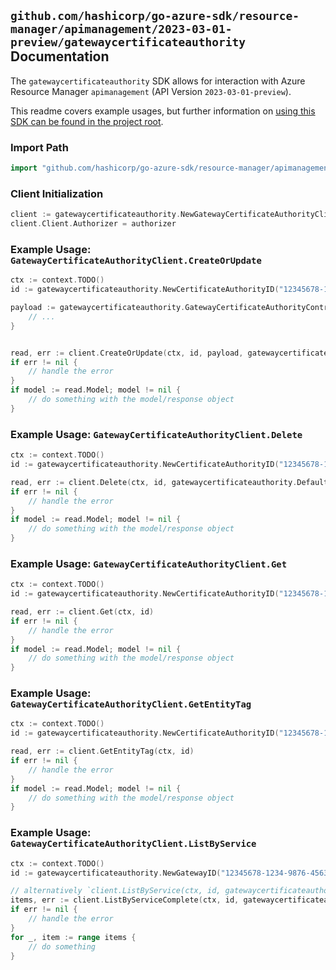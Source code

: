 
## `github.com/hashicorp/go-azure-sdk/resource-manager/apimanagement/2023-03-01-preview/gatewaycertificateauthority` Documentation

The `gatewaycertificateauthority` SDK allows for interaction with Azure Resource Manager `apimanagement` (API Version `2023-03-01-preview`).

This readme covers example usages, but further information on [using this SDK can be found in the project root](https://github.com/hashicorp/go-azure-sdk/tree/main/docs).

### Import Path

```go
import "github.com/hashicorp/go-azure-sdk/resource-manager/apimanagement/2023-03-01-preview/gatewaycertificateauthority"
```


### Client Initialization

```go
client := gatewaycertificateauthority.NewGatewayCertificateAuthorityClientWithBaseURI("https://management.azure.com")
client.Client.Authorizer = authorizer
```


### Example Usage: `GatewayCertificateAuthorityClient.CreateOrUpdate`

```go
ctx := context.TODO()
id := gatewaycertificateauthority.NewCertificateAuthorityID("12345678-1234-9876-4563-123456789012", "example-resource-group", "serviceValue", "gatewayIdValue", "certificateIdValue")

payload := gatewaycertificateauthority.GatewayCertificateAuthorityContract{
	// ...
}


read, err := client.CreateOrUpdate(ctx, id, payload, gatewaycertificateauthority.DefaultCreateOrUpdateOperationOptions())
if err != nil {
	// handle the error
}
if model := read.Model; model != nil {
	// do something with the model/response object
}
```


### Example Usage: `GatewayCertificateAuthorityClient.Delete`

```go
ctx := context.TODO()
id := gatewaycertificateauthority.NewCertificateAuthorityID("12345678-1234-9876-4563-123456789012", "example-resource-group", "serviceValue", "gatewayIdValue", "certificateIdValue")

read, err := client.Delete(ctx, id, gatewaycertificateauthority.DefaultDeleteOperationOptions())
if err != nil {
	// handle the error
}
if model := read.Model; model != nil {
	// do something with the model/response object
}
```


### Example Usage: `GatewayCertificateAuthorityClient.Get`

```go
ctx := context.TODO()
id := gatewaycertificateauthority.NewCertificateAuthorityID("12345678-1234-9876-4563-123456789012", "example-resource-group", "serviceValue", "gatewayIdValue", "certificateIdValue")

read, err := client.Get(ctx, id)
if err != nil {
	// handle the error
}
if model := read.Model; model != nil {
	// do something with the model/response object
}
```


### Example Usage: `GatewayCertificateAuthorityClient.GetEntityTag`

```go
ctx := context.TODO()
id := gatewaycertificateauthority.NewCertificateAuthorityID("12345678-1234-9876-4563-123456789012", "example-resource-group", "serviceValue", "gatewayIdValue", "certificateIdValue")

read, err := client.GetEntityTag(ctx, id)
if err != nil {
	// handle the error
}
if model := read.Model; model != nil {
	// do something with the model/response object
}
```


### Example Usage: `GatewayCertificateAuthorityClient.ListByService`

```go
ctx := context.TODO()
id := gatewaycertificateauthority.NewGatewayID("12345678-1234-9876-4563-123456789012", "example-resource-group", "serviceValue", "gatewayIdValue")

// alternatively `client.ListByService(ctx, id, gatewaycertificateauthority.DefaultListByServiceOperationOptions())` can be used to do batched pagination
items, err := client.ListByServiceComplete(ctx, id, gatewaycertificateauthority.DefaultListByServiceOperationOptions())
if err != nil {
	// handle the error
}
for _, item := range items {
	// do something
}
```
